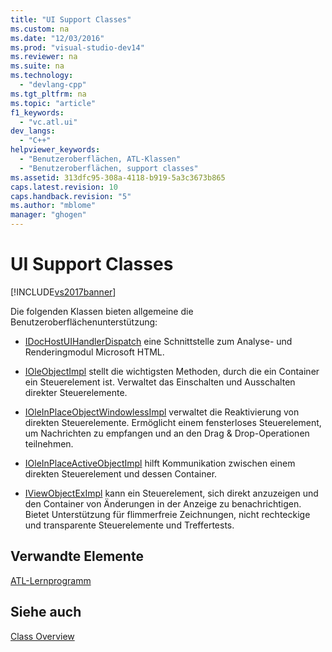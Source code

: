 ```yaml
---
title: "UI Support Classes"
ms.custom: na
ms.date: "12/03/2016"
ms.prod: "visual-studio-dev14"
ms.reviewer: na
ms.suite: na
ms.technology: 
  - "devlang-cpp"
ms.tgt_pltfrm: na
ms.topic: "article"
f1_keywords: 
  - "vc.atl.ui"
dev_langs: 
  - "C++"
helpviewer_keywords: 
  - "Benutzeroberflächen, ATL-Klassen"
  - "Benutzeroberflächen, support classes"
ms.assetid: 313dfc95-308a-4118-b919-5a3c3673b865
caps.latest.revision: 10
caps.handback.revision: "5"
ms.author: "mblome"
manager: "ghogen"
---
```

# UI Support Classes
[!INCLUDE[vs2017banner](../assembler/inline/includes/vs2017banner.md)]

Die folgenden Klassen bieten allgemeine die Benutzeroberflächenunterstützung:  
  
-   [IDocHostUIHandlerDispatch](../atl/reference/idochostuihandlerdispatch-interface.md) eine Schnittstelle zum Analyse\- und Renderingmodul Microsoft HTML.  
  
-   [IOleObjectImpl](../atl/reference/ioleobjectimpl-class.md) stellt die wichtigsten Methoden, durch die ein Container ein Steuerelement ist.  Verwaltet das Einschalten und Ausschalten direkter Steuerelemente.  
  
-   [IOleInPlaceObjectWindowlessImpl](../atl/reference/ioleinplaceobjectwindowlessimpl-class.md) verwaltet die Reaktivierung von direkten Steuerelemente.  Ermöglicht einem fensterloses Steuerelement, um Nachrichten zu empfangen und an den Drag & Drop\-Operationen teilnehmen.  
  
-   [IOleInPlaceActiveObjectImpl](../atl/reference/ioleinplaceactiveobjectimpl-class.md) hilft Kommunikation zwischen einem direkten Steuerelement und dessen Container.  
  
-   [IViewObjectExImpl](../atl/reference/iviewobjecteximpl-class.md) kann ein Steuerelement, sich direkt anzuzeigen und den Container von Änderungen in der Anzeige zu benachrichtigen.  Bietet Unterstützung für flimmerfreie Zeichnungen, nicht rechteckige und transparente Steuerelemente und Treffertests.  
  
## Verwandte Elemente  
 [ATL\-Lernprogramm](../atl/active-template-library-atl-tutorial.md)  
  
## Siehe auch  
 [Class Overview](../atl/atl-class-overview.md)